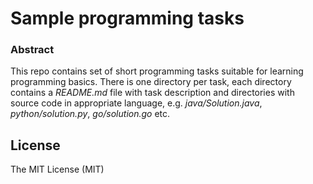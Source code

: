 Sample programming tasks
========================

### Abstract
This repo contains set of short programming tasks suitable for learning programming basics. There is one directory per task, each directory contains a _README.md_ file with task description and directories with source code in appropriate language, e.g. _java/Solution.java_, _python/solution.py_, _go/solution.go_ etc.

License
-------
The MIT License (MIT)
